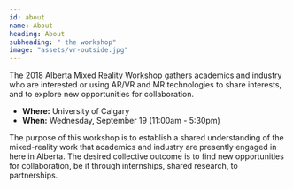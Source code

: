 ```yaml
---
id: about
name: About
heading: About
subheading: " the workshop"
image: "assets/vr-outside.jpg"
---
```


The 2018 Alberta Mixed Reality Workshop gathers academics and industry who are interested or using AR/VR and MR technologies to share interests, and to explore new opportunities for collaboration.

* **Where:** University of Calgary
* **When:** Wednesday, September 19 (11:00am - 5:30pm)

The purpose of this workshop is to establish a shared understanding of the mixed-reality work that academics and industry are presently engaged in here in Alberta. The desired collective outcome is to find new opportunities for collaboration, be it through internships, shared research, to partnerships.